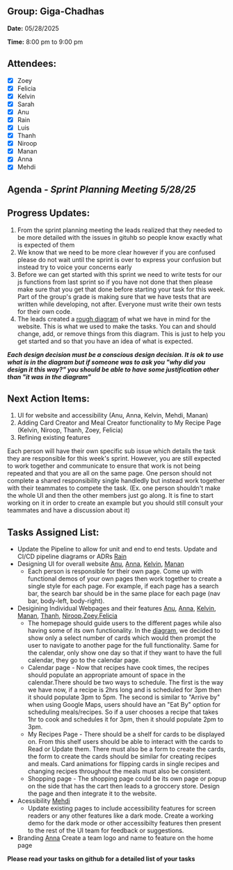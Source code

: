 ## **Group:** Giga-Chadhas

**Date:** 05/28/2025

**Time:**  8:00 pm to 9:00 pm


## **Attendees:**
- [x] Zoey
- [x] Felicia
- [x] Kelvin
- [x] Sarah
- [x] Anu
- [x] Rain
- [x] Luis
- [x] Thanh
- [x] Niroop
- [x] Manan
- [x] Anna
- [x] Mehdi

## **Agenda** - *Sprint Planning Meeting 5/28/25*

## **Progress Updates:**
1. From the sprint planning meeting the leads realized that they needed to be more detailed with the issues in gituhb so people know exactly what is expected of them
2. We know that we need to be more clear however if you are confused please do not wait until the sprint is over to express your confusion but instead try to voice your concerns early
3. Before we can get started with this sprint we need to write tests for our js functions from last sprint so if you have not done that then please make sure that you get that done before starting your task for this week. Part of the group's grade is making sure that we have tests that are written while developing, not after. Everyone must write their own tests for their own code.
4. The leads created a [rough diagram](https://drive.google.com/file/d/16CFLxn8YM5qhOOcw9hQl8_cJA94sFeK6/view?usp=sharing) of what we have in mind for the website. This is what we used to make the tasks. You can and should change, add, or remove things from this diagram. This is just to help you get started and so that you have an idea of what is expected.

***Each design decision must be a conscious design decision. It is ok to use what is in the diagram but if someone was to ask you "why did you design it this way?" you should be able to have some justification other than "it was in the diagram"***

## **Next Action Items:**
1. UI for website and accessibility (Anu, Anna, Kelvin, Mehdi, Manan) 
2. Adding Card Creator and Meal Creator functionality to My Recipe Page (Kelvin, Niroop, Thanh, Zoey, Felicia)
3. Refining existing features

 Each person will have their own specific sub issue which details the task they are responsible for this week's sprint. However, you are still expected to work together and communicate to ensure that work is not being repeated and that you are all on the same page. One person should not complete a shared responsibility single handledly but instead work together with their teammates to compete the task. (Ex. one person shouldn't make the whole UI and then the other members just go along. It is fine to start working on it in order to create an example but you should still consult your teammates and have a discussion about it)



## **Tasks Assigned List:**
- Update the Pipeline to allow for unit and end to end tests. Update and CI/CD pipeline diagrams or ADRs [Rain]()
- Designing UI for overall website [Anu](), [Anna](), [Kelvin](), [Manan]()
  - Each person is responsible for their own page. Come up with functional demos of your own pages then work together to create a single style for each page. For example, if each page has a search bar, the search bar should be in the same place for each page (nav bar, body-left, body-right).
- Desigining Individual Webpages and their features [Anu](), [Anna](), [Kelvin](), [Manan](), [Thanh](), [Niroop](),[Zoey](),[Felicia]()
  - The homepage should guide users to the different pages while also having some of its own functionality. In the [diagram](https://drive.google.com/file/d/16CFLxn8YM5qhOOcw9hQl8_cJA94sFeK6/view?usp=sharing), we decided to show only a select number of cards which would then prompt the user to navigate to another page for the full functionality. Same for the calendar, only show one day so that if they want to have the full calendar, they go to the calendar page.
  - Calendar page - Now that recipes have cook times, the recipes should populate an appropriate amount of space in the calendar.There should be two ways to schedule. The first is the way we have now, if a recipe is 2hrs long and is scheduled for 3pm then it should populate 3pm to 5pm. The second is similar to "Arrive by" when using Google Maps, users should have an "Eat By" option for scheduling meals/recipes. So if a user chooses a recipe that takes 1hr to cook and schedules it for 3pm, then it should populate 2pm to 3pm. 
  - My Recipes Page - There should be a shelf for cards to be displayed on. From this shelf users should be able to interact with the cards to Read or Update them. There must also be a form to create the cards, the form to create the cards should be similar for creating recipes and meals. Card animations for flipping cards in single recipes and changing recipes throughout the meals must also be consistent. 
  - Shopping page - The shopping page could be its own page or popup on the side that has the cart then leads to a groccery store. Design the page and then integrate it to the website.
- Acessibility [Mehdi]()
  - Update existing pages to include accessibility features for screen readers or any other features like a dark mode. Create a working demo for the dark mode or other accessibilty features then present to the rest of the UI team for feedback or suggestions.
- Branding [Anna]() Create a team logo and name to feature on the home page


**Please read your tasks on github for a detailed list of your tasks**
